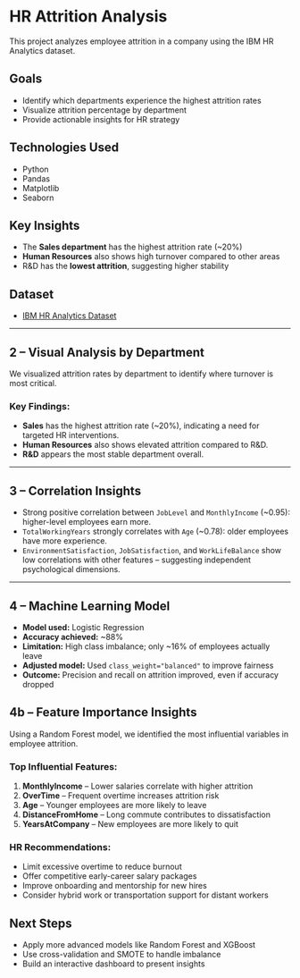 # HR Attrition Analysis

This project analyzes employee attrition in a company using the IBM HR Analytics dataset.

##  Goals
- Identify which departments experience the highest attrition rates
- Visualize attrition percentage by department
- Provide actionable insights for HR strategy

##  Technologies Used
- Python
- Pandas
- Matplotlib
- Seaborn

##  Key Insights
- The **Sales department** has the highest attrition rate (~20%)
- **Human Resources** also shows high turnover compared to other areas
- R&D has the **lowest attrition**, suggesting higher stability

##  Dataset
- [IBM HR Analytics Dataset](https://www.kaggle.com/datasets/pavansubhasht/ibm-hr-analytics-attrition-dataset)

---

## 2 – Visual Analysis by Department

We visualized attrition rates by department to identify where turnover is most critical.

### Key Findings:
- **Sales** has the highest attrition rate (~20%), indicating a need for targeted HR interventions.
- **Human Resources** also shows elevated attrition compared to R&D.
- **R&D** appears the most stable department overall.

---

## 3 – Correlation Insights

- Strong positive correlation between `JobLevel` and `MonthlyIncome` (~0.95): higher-level employees earn more.
- `TotalWorkingYears` strongly correlates with `Age` (~0.78): older employees have more experience.
- `EnvironmentSatisfaction`, `JobSatisfaction`, and `WorkLifeBalance` show low correlations with other features – suggesting independent psychological dimensions.

---

## 4 – Machine Learning Model

- **Model used:** Logistic Regression
- **Accuracy achieved:** ~88%
- **Limitation:** High class imbalance; only ~16% of employees actually leave
- **Adjusted model:** Used `class_weight="balanced"` to improve fairness
- **Outcome:** Precision and recall on attrition improved, even if accuracy dropped



## 4b – Feature Importance Insights

Using a Random Forest model, we identified the most influential variables in employee attrition.

### Top Influential Features:
1. **MonthlyIncome** – Lower salaries correlate with higher attrition
2. **OverTime** – Frequent overtime increases attrition risk
3. **Age** – Younger employees are more likely to leave
4. **DistanceFromHome** – Long commute contributes to dissatisfaction
5. **YearsAtCompany** – New employees are more likely to quit

### HR Recommendations:
- Limit excessive overtime to reduce burnout
- Offer competitive early-career salary packages
- Improve onboarding and mentorship for new hires
- Consider hybrid work or transportation support for distant workers


## Next Steps

- Apply more advanced models like Random Forest and XGBoost
- Use cross-validation and SMOTE to handle imbalance
- Build an interactive dashboard to present insights